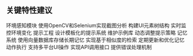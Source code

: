 
## 关键特性建议
环境感知模块
    使用OpenCV和Selenium实现截图分析
    构建UI元素树结构
    实时监控环境变化
提示工程
    设计模板化的提示系统
    维护示例库
    动态调整提示策略
记忆系统
    使用向量数据库存储长期记忆
    实现基于相似度的检索
    定期更新和优化记忆
动作执行
    支持多平台UI操作
    实现API调用接口
    提供错误处理机制